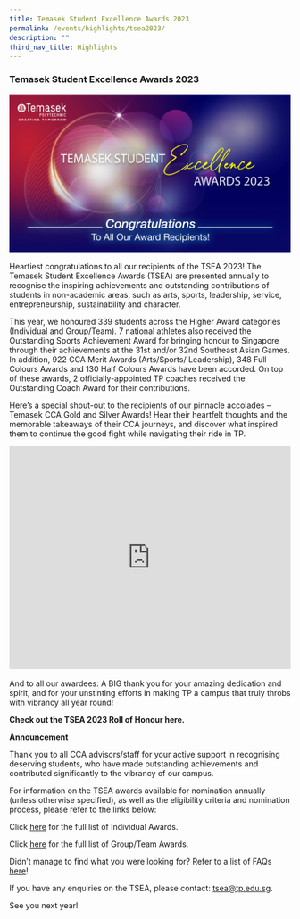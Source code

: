 ```yaml
---
title: Temasek Student Excellence Awards 2023
permalink: /events/highlights/tsea2023/
description: ""
third_nav_title: Highlights
---
```

### Temasek Student Excellence Awards 2023

![](/images/temasek%20excellence%20award%20congrats_2023_homepage.jpg)


Heartiest congratulations to all our recipients of the TSEA 2023! 
The Temasek Student Excellence Awards (TSEA) are presented annually to recognise the inspiring achievements and outstanding contributions of students in non-academic areas, such as arts, sports, leadership, service, entrepreneurship, sustainability and character.

This year, we honoured 339 students across the Higher Award categories (Individual and Group/Team). 7 national athletes also received the Outstanding Sports Achievement Award for bringing honour to Singapore through their achievements at the 31st and/or 32nd Southeast Asian Games. In addition, 922 CCA Merit Awards (Arts/Sports/ Leadership), 348 Full Colours Awards and 130 Half Colours Awards have been accorded. On top of these awards, 2 officially-appointed TP coaches received the Outstanding Coach Award for their contributions. 

Here’s a special shout-out to the recipients of our pinnacle accolades – Temasek CCA Gold and Silver Awards! Hear their heartfelt thoughts and the memorable takeaways of their CCA journeys, and discover what inspired them to continue the good fight while navigating their ride in TP. 


<iframe width="100%" height="400" src="https://www.youtube.com/watch?v=qsBq_quViSE" title="YouTube video player" frameborder="0" allow="accelerometer; autoplay; clipboard-write; encrypted-media; gyroscope; picture-in-picture; web-share" allowfullscreen=""></iframe>

And to all our awardees: A BIG thank you for your amazing dedication and spirit, and for your unstinting efforts in making TP a campus that truly throbs with vibrancy all year round!  


**Check out the TSEA 2023 Roll of Honour here.**
[](/files/TSEA/2023/tsea%202023%20-%20roll%20of%20honour%20.pdf)

**Announcement**

Thank you to all CCA advisors/staff for your active support in recognising deserving students, who have made outstanding achievements and contributed significantly to the vibrancy of our campus.

For information on the TSEA awards available for nomination annually (unless otherwise specified), as well as the eligibility criteria and nomination process, please refer to the links below:


Click [here](/files/TSEA/2023/tsea%202023%20-%20individual%20awards.pdf) for the full list of Individual Awards.

Click [here](/files/TSEA/2023/tsea%202023%20-%20group-team%20awards.pdf) for the full list of Group/Team Awards.

Didn’t manage to find what you were looking for? Refer to a list of FAQs [here](/files/TSEA/2023/tsea%202023%20-%20faqs.pdf)!

If you have any enquiries on the TSEA, please contact: [tsea@tp.edu.sg](mailto:tsea@tp.edu.sg).


See you next year!
